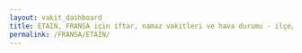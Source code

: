 ```yaml
---
layout: vakit_dashboard
title: ETAIN, FRANSA için iftar, namaz vakitleri ve hava durumu - ilçe/eyalet seç
permalink: /FRANSA/ETAIN/
---
```


<script type="text/javascript">
  var GLOBAL_COUNTRY = 'FRANSA';
  var GLOBAL_CITY = 'ETAIN';
  var GLOBAL_STATE = '';
  var lat = 72;
  var lon = 21;
</script>
